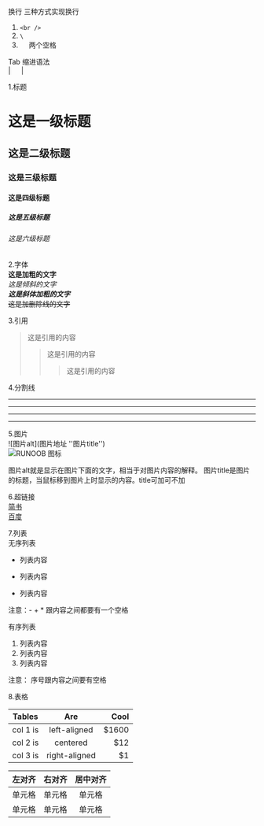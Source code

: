 换行
三种方式实现换行
1. `<br />`
2. `\`
3. `  ` 两个空格


Tab 缩进语法\
| &emsp; |

1.标题
# 这是一级标题
## 这是二级标题
### 这是三级标题
#### 这是四级标题
##### 这是五级标题
###### 这是六级标题


2.字体  
**这是加粗的文字**  
*这是倾斜的文字*  
***这是斜体加粗的文字***  
~~这是加删除线的文字~~  

3.引用  
>这是引用的内容
>>这是引用的内容
>>>这是引用的内容
 
4.分割线  

---
----
***
*****

5.图片  
![图片alt](图片地址 ''图片title'')  
![RUNOOB 图标](http://static.runoob.com/images/runoob-logo.png)

图片alt就是显示在图片下面的文字，相当于对图片内容的解释。
图片title是图片的标题，当鼠标移到图片上时显示的内容。title可加可不加




6.超链接  
[简书](http://jianshu.com)  
[百度](http://baidu.com)

7.列表  
无序列表
- 列表内容
+ 列表内容
* 列表内容

注意：- + * 跟内容之间都要有一个空格

有序列表  
1. 列表内容
2. 列表内容
3. 列表内容

注意： 序号跟内容之间要有空格


8.表格  

| Tables   |      Are      |  Cool |
|----------|:-------------:|------:|
| col 1 is |  left-aligned | $1600 |
| col 2 is |    centered   |   $12 |
| col 3 is | right-aligned |    $1 |

| 左对齐 | 右对齐 | 居中对齐 |
| :-----| ----: | :----: |
| 单元格 | 单元格 | 单元格 |
| 单元格 | 单元格 | 单元格 |













